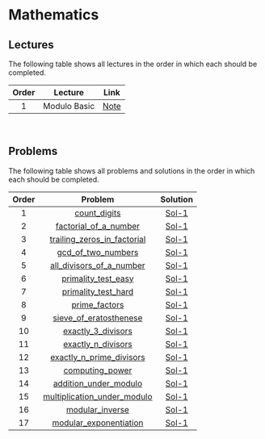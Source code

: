 # Mathematics

## Lectures

The following table shows all lectures in the order in which each should be completed.

| Order | Lecture | Link |
|:---:|:---:|:---:|
| 1 | Modulo Basic | [Note](lectures/modulo_basic.txt) |
<br>

## Problems

The following table shows all problems and solutions in the order in which each should be completed.

| Order | Problem | Solution |
|:---:|:---:|:---:|
| 1 | [count_digits](problems/count_digits.pdf) | [Sol-1](solutions/count_digits.cpp) |
| 2 | [factorial_of_a_number](problems/factorial_of_a_number.pdf) | [Sol-1](solutions/factorial_of_a_number.cpp) |
| 3 | [trailing_zeros_in_factorial](problems/trailing_zeros_in_factorial.pdf) | [Sol-1](solutions/trailing_zeros_in_factorial.cpp) |
| 4 | [gcd_of_two_numbers](problems/gcd_of_two_numbers.pdf) | [Sol-1](solutions/gcd_of_two_numbers.cpp) |
| 5 | [all_divisors_of_a_number](problems/all_divisors_of_a_number.pdf) | [Sol-1](solutions/all_divisors_of_a_number.cpp) |
| 6 | [primality_test_easy](problems/primality_test_easy.pdf) | [Sol-1](solutions/primality_test_easy.cpp) |
| 7 | [primality_test_hard](problems/primality_test_hard.pdf) | [Sol-1](solutions/primality_test_hard.cpp) |
| 8 | [prime_factors](problems/prime_factors.pdf) | [Sol-1](solutions/prime_factors.cpp) |
| 9 | [sieve_of_eratosthenese](problems/sieve_of_eratosthenese.pdf) | [Sol-1](solutions/sieve_of_eratosthenese.cpp) |
| 10 | [exactly_3_divisors](problems/exactly_3_divisors.pdf) | [Sol-1](solutions/exactly_3_divisors.cpp) |
| 11 | [exactly_n_divisors](problems/exactly_n_divisors.pdf) | [Sol-1](solutions/exactly_n_divisors.cpp) |
| 12 | [exactly_n_prime_divisors](problems/exactly_n_prime_divisors.pdf) | [Sol-1](solutions/exactly_n_prime_divisors.cpp) |
| 13 | [computing_power](problems/computing_power.pdf) | [Sol-1](solutions/computing_power.cpp) |
| 14 | [addition_under_modulo](problems/addition_under_modulo.pdf) | [Sol-1](solutions/addition_under_modulo.cpp) |
| 15 | [multiplication_under_modulo](problems/multiplication_under_modulo.pdf) | [Sol-1](solutions/multiplication_under_modulo.cpp) |
| 16 | [modular_inverse](problems/modular_inverse.pdf) | [Sol-1](solutions/modular_inverse.cpp) |
| 17 | [modular_exponentiation](problems/modular_exponentiation.pdf) | [Sol-1](solutions/modular_exponentiation.cpp) |